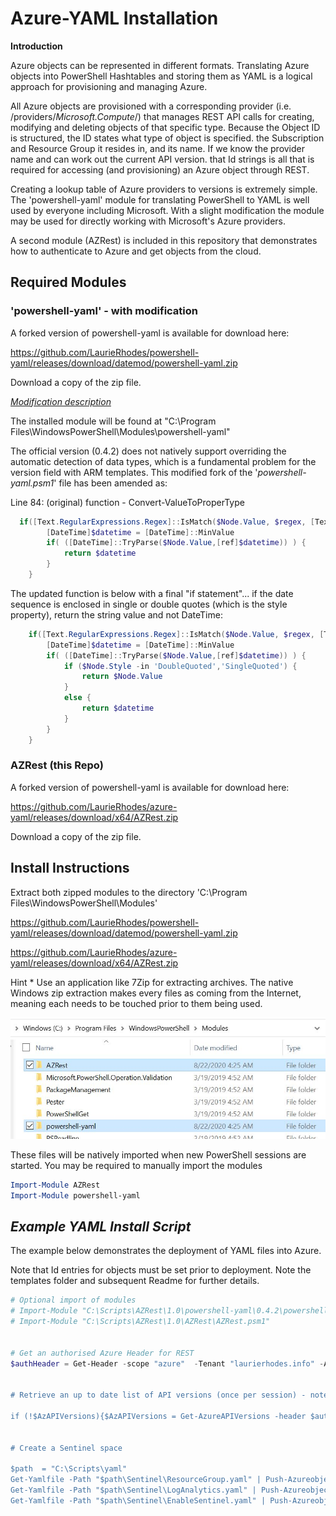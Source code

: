 # Azure-YAML Installation 
**Introduction**

Azure objects can be represented in different formats.  Translating Azure objects into PowerShell Hashtables and storing them as YAML is a logical approach for provisioning and managing Azure.

All Azure objects are provisioned with a corresponding provider (i.e. /providers/*Microsoft.Compute*/) that manages REST API calls for creating, modifying and deleting objects of that specific type.  Because the Object ID is structured, the ID states what type of object is specified. the Subscription and Resource Group it resides in, and its name.  If we know the provider name and can work out the current API version. that Id strings is all that is required for accessing (and provisioning) an Azure object through REST.

Creating a lookup table of Azure providers to versions is extremely simple.  The 'powershell-yaml' module for translating PowerShell to YAML is well used by everyone including Microsoft.  With a slight modification the module may be used for directly working with Microsoft's Azure providers.

A second module (AZRest) is included in this repository that demonstrates how to authenticate to Azure and get objects from the cloud.



## **Required Modules**

### 'powershell-yaml' - with modification

A forked version of powershell-yaml is available for download here:

https://github.com/LaurieRhodes/powershell-yaml/releases/download/datemod/powershell-yaml.zip

Download a copy of the zip file.

*<u>Modification description</u>*

The installed module will be found at "C:\Program Files\WindowsPowerShell\Modules\powershell-yaml"

The official version (0.4.2) does not natively support overriding the automatic detection of data types, which is a fundamental problem for the version field with ARM templates.  This modified fork of the '*powershell-yaml.psm1*' file has been amended as:

Line 84: (original) function - Convert-ValueToProperType

```powershell
  if([Text.RegularExpressions.Regex]::IsMatch($Node.Value, $regex, [Text.RegularExpressions.RegexOptions]::IgnorePatternWhitespace) ) {
        [DateTime]$datetime = [DateTime]::MinValue
        if( ([DateTime]::TryParse($Node.Value,[ref]$datetime)) ) {
            return $datetime
        }
    }
```

The updated function is below with a final "if statement"... if the date sequence is enclosed in single or double quotes (which is the style property), return the string value and not DateTime:

```powershell
    if([Text.RegularExpressions.Regex]::IsMatch($Node.Value, $regex, [Text.RegularExpressions.RegexOptions]::IgnorePatternWhitespace) ) {
        [DateTime]$datetime = [DateTime]::MinValue
        if( ([DateTime]::TryParse($Node.Value,[ref]$datetime)) ) {
            if ($Node.Style -in 'DoubleQuoted','SingleQuoted') {
                return $Node.Value
            }
            else {
                return $datetime
            }
        }
    }
```



### AZRest (this Repo)

A forked version of powershell-yaml is available for download here:

https://github.com/LaurieRhodes/azure-yaml/releases/download/x64/AZRest.zip

Download a copy of the zip file.

## Install Instructions

Extract both zipped modules to the directory 'C:\Program Files\WindowsPowerShell\Modules'

https://github.com/LaurieRhodes/powershell-yaml/releases/download/datemod/powershell-yaml.zip

https://github.com/LaurieRhodes/azure-yaml/releases/download/x64/AZRest.zip

Hint * Use an application like 7Zip for extracting archives.  The native Windows zip extraction makes every files as coming from the Internet, meaning each needs to be touched prior to them being used.



![ModulesFolder](../images/ModulesFolder.JPG)



These files will be natively imported when new PowerShell sessions are started.  You may be required to manually import the modules

```powershell
Import-Module AZRest
Import-Module powershell-yaml
```



## *Example YAML Install Script*

The example below demonstrates the deployment of YAML files into Azure.  

Note that Id entries for objects must be set prior to deployment.  Note the templates folder and subsequent Readme for further details.

```powershell
# Optional import of modules
# Import-Module "C:\Scripts\AZRest\1.0\powershell-yaml\0.4.2\powershell-yaml.psm1" 
# Import-Module "C:\Scripts\AZRest\1.0\AZRest\AZRest.psm1" 


# Get an authorised Azure Header for REST
$authHeader = Get-Header -scope "azure"  -Tenant "laurierhodes.info" -AppId "aa73b052-6cea-4f17-b54b-6a536be5c722" -secret 'XXXXXXXXXXXXXXXXXXXXXXXXX’ 


# Retrieve an up to date list of API versions (once per session) - note that any subscription may be used for generating a current API versions file.

if (!$AzAPIVersions){$AzAPIVersions = Get-AzureAPIVersions -header $authHeader -SubscriptionID "2be53ae5-6e46-47df-beb9-6f3a795387b8"}


# Create a Sentinel space

$path  = "C:\Scripts\yaml"
Get-Yamlfile -Path "$path\Sentinel\ResourceGroup.yaml" | Push-Azureobject -AuthHeader $authHeader -Apiversions $AzAPIVersions 
Get-Yamlfile -Path "$path\Sentinel\LogAnalytics.yaml" | Push-Azureobject -AuthHeader $authHeader -Apiversions $AzAPIVersions 
Get-Yamlfile -Path "$path\Sentinel\EnableSentinel.yaml" | Push-Azureobject -AuthHeader $authHeader -Apiversions $AzAPIVersions 


```



